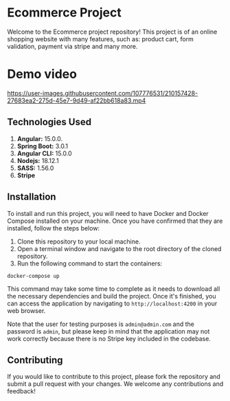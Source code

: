 # Ecommerce Project

Welcome to the Ecommerce project repository! This project is of an online shopping website with many features, such as:
product cart, form validation, payment via stripe and many more.

# Demo video

https://user-images.githubusercontent.com/107776531/210157428-27683ea2-275d-45e7-9d49-af22bb618a83.mp4

## Technologies Used

1. **Angular:** 15.0.0.
1. **Spring Boot:** 3.0.1
1. **Angular CLI:** 15.0.0
1. **Nodejs:** 18.12.1
1. **SASS:** 1.56.0
1. **Stripe**

## Installation

To install and run this project, you will need to have Docker and Docker Compose installed on your machine. Once you have confirmed that they are installed, follow the steps below:

1. Clone this repository to your local machine.
2. Open a terminal window and navigate to the root directory of the cloned repository.
3. Run the following command to start the containers:

```
docker-compose up
```

This command may take some time to complete as it needs to download all the necessary dependencies and build the project. Once it's finished, you can access the application by navigating to `http://localhost:4200` in your web browser.

Note that the user for testing purposes is `admin@admin.com` and the password is `admin`, but please keep in mind that the application may not work correctly because there is no Stripe key included in the codebase.

## Contributing

If you would like to contribute to this project, please fork the repository and submit a pull request with your changes. We welcome any contributions and feedback!
